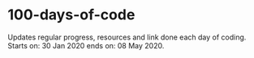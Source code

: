 # 100-days-of-code
Updates regular progress, resources and link done each day of coding.
Starts on: 30 Jan 2020
ends on: 08 May 2020.
